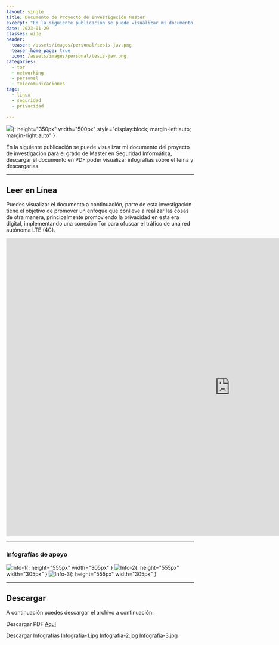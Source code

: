 ```yaml
---
layout: single
title: Documento de Proyecto de Investigación Master
excerpt: "En la siguiente publicación se puede visualizar mi documento del proyecto de investigación para el grado de Master en Seguridad Informática"
date: 2023-01-29
classes: wide
header:
  teaser: /assets/images/personal/tesis-jav.png
  teaser_home_page: true
  icon: /assets/images/personal/tesis-jav.png
categories:
  - tor
  - networking
  - personal
  - telecomunicaciones
tags:
  - linux
  - seguridad
  - privacidad

---
```


![](/assets/images/personal/tesis-jav.png){: height="350px" width="500px" style="display:block; margin-left:auto; margin-right:auto" }

En la siguiente publicación se puede visualizar mi documento del proyecto de investigación para el grado de Master en Seguridad Informática, descargar el documento en PDF poder visualizar infografías sobre el tema y descargarlas.

---

## Leer en Línea

Puedes visualizar el documento a continuación, parte de esta investigación tiene el objetivo de promover un enfoque que conlleve a realizar las cosas de otra manera, principalmente promoviendo la privacidad en esta era digital, implementando una conexión Tor para ofuscar el tráfico de una red autónoma LTE (4G).

<iframe id="pdf-js-viewer" src="https://archive.org/details/encapsulamiento-de-trafico-por-tor-en-redes-lte-autonomas" title="webviewer" frameborder="0" width='1200px' height='800px' ></iframe>

---
### Infografías de apoyo

![](/assets/images/personal/infografias-master/1.jpg "Info-1"){: height="555px" width="305px" } ![](/assets/images/personal/infografias-master/2.jpg "Info-2"){: height="555px" width="305px" } ![](/assets/images/personal/infografias-master/3.jpg "Info-3"){: height="555px" width="305px" }


---
## Descargar 

A continuación puedes descargar el archivo a continuación: 

Descargar PDF [Aquí](https://archive.org/download/encapsulamiento-de-trafico-por-tor-en-redes-lte-autonomas/Encapsulamiento-de-trafico-por-Tor-en-Redes-LTE-Autonomas.pdf)

Descargar Infografías 
[Infografia-1.jpg](/assets/images/personal/infografias-master/1.jpg "Infografia-1")
[Infografia-2.jpg](/assets/images/personal/infografias-master/2.jpg "Infografia-2") 
[Infografia-3.jpg](/assets/images/personal/infografias-master/3.jpg "Infografia-3")
